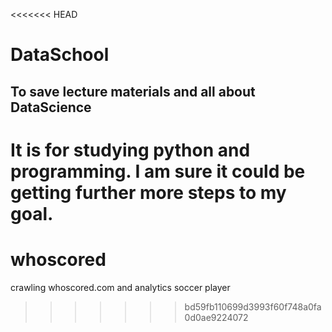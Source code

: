<<<<<<< HEAD
# DataSchool

## To save lecture materials and all about DataScience





It is for studying python and programming.
 I am sure it could be getting further more steps to my goal.
=======
# whoscored
crawling whoscored.com and analytics soccer player 
>>>>>>> bd59fb110699d3993f60f748a0fa0d0ae9224072
